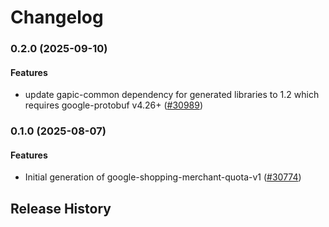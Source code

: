 # Changelog

### 0.2.0 (2025-09-10)

#### Features

* update gapic-common dependency for generated libraries to 1.2 which requires google-protobuf v4.26+ ([#30989](https://github.com/googleapis/google-cloud-ruby/issues/30989)) 

### 0.1.0 (2025-08-07)

#### Features

* Initial generation of google-shopping-merchant-quota-v1 ([#30774](https://github.com/googleapis/google-cloud-ruby/issues/30774)) 

## Release History
